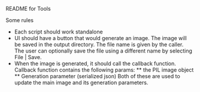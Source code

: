 README for Tools

Some rules
* Each script should work standalone
* UI should have a button that would generate an image. The image will be saved
  in the output directory. The file name is given by the caller.
  The user can optionally save the file using a different name by selecting
  File | Save.
* When the image is generated, it should call the callback function.
  Callback function contains the following params:
  ** the PIL image object
  ** Generation parameter (serialized json)
  Both of these are used to update the main image and its generation parameters.